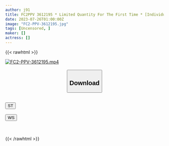 ```yaml
---
author: j91
title: FC2PPV 3612195 * Limited Quantity For The First Time * [Individual Shooting / Vaginal Cum Shot] Receive ○ Raw Sumire 18 Years Old [cen]
date: 2023-07-26T01:00:00Z
image: "FC2-PPV-3612195.jpg"
tags: [Uncensored, ]
maker: []
actress: []
---
```



{{< rawhtml >}}

<div class="video" data-videoid="VyArMPyx04UKKxm">
    <a href="javascript:;">
        <img src="https://my.j91.asia/posts/FC2-PPV-3612195/FC2-PPV-3612195.jpg" width="WIDTH" height="HEIGHT" alt="FC2-PPV-3612195.mp4" loading="lazy">
    </a>
</div>

<script type="text/javascript" src="https://j91.asia/asset/on-demand-st.js"></script>

<br>
  <link rel="stylesheet" href="https://j91.asia/asset/bs5.css">
  
  <center>
  <button class="btn btn-primary" type="button" data-bs-toggle="collapse" data-bs-target=".multi-collapse" aria-expanded="false" aria-controls="multiCollapseExample1 multiCollapseExample2"><h2>Download</h2></button></center>
</p>
<div class="row">
  <div class="col">
    <div class="collapse multi-collapse" id="multiCollapseExample1">
      <div class="card card-body">
	      	      <br>
<div class="buttons">  
<a href="https://streamtape.to/v/VyArMPyx04UKKxm"><button class="btn-hover color-3"><i class="fa fa-download"></i> ST</button></a></div>
    </div>
  </div>
</div>
  <div class="col">
    <div class="collapse multi-collapse" id="multiCollapseExample2">
      <div class="card card-body">
	      <br>
<div class="buttons">
    <a href="https://wolfstream.tv/6z7ckxnhhiyq.html"><button class="btn-hover color-9"><i class="fa fa-download"></i> WS</button></a></div>
<br><br>
      </div>
    </div>
  </div>
</div>

{{< /rawhtml >}}